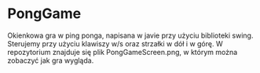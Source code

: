 # PongGame
Okienkowa gra w ping ponga, napisana w javie przy użyciu biblioteki swing.
Sterujemy przy użyciu klawiszy w/s oraz strzałki w dół i w górę. W repozytorium 
znajduje się plik PongGameScreen.png, w którym można zobaczyć jak gra wygląda.
